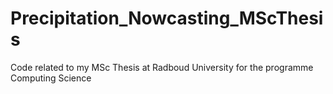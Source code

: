 # Precipitation_Nowcasting_MScThesis
Code related to my MSc Thesis at Radboud University for the programme Computing Science
